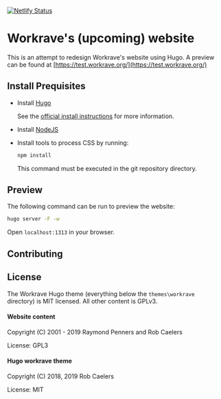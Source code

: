 [![Netlify Status](https://api.netlify.com/api/v1/badges/dba397bd-55a2-45be-a108-312778094973/deploy-status)](https://app.netlify.com/sites/workrave-test/deploys)

# Workrave's (upcoming) website

This is an attempt to redesign Workrave's website using Hugo. A preview can be
found at [https://test.workrave.org/](https://test.workrave.org/)

## Install Prequisites

- Install [Hugo](http://gohugo.io)

    See the [official install instructions](https://gohugo.io/getting-started/installing/) for more information.

- Install [NodeJS](https://nodejs.org/)

- Install tools to process CSS by running:

    ```sh
    npm install
    ```

    This command must be executed in the git repository directory.

## Preview

The following command can be run to preview the website:

```sh
hugo server -F -w
```

Open `localhost:1313` in your browser.

## Contributing

## License

The Workrave Hugo theme (everything below the `themes\workrave` directory) is
MIT licensed. All other content is GPLv3.

#### Website content

Copyright (C) 2001 - 2019 Raymond Penners and Rob Caelers

License: GPL3

#### Hugo workrave theme

Copyright (C) 2018, 2019 Rob Caelers

License: MIT
